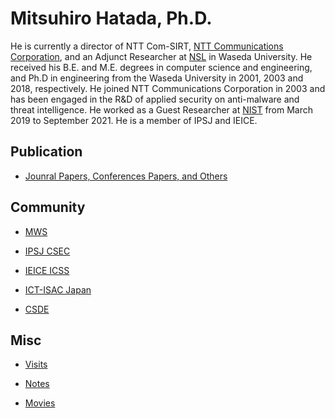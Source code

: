 Mitsuhiro Hatada, Ph.D.
=
He is currently a director of NTT Com-SIRT, [NTT Communications Corporation](https://www.ntt.com.jp/), and an Adjunct Researcher at [NSL](https://nsl.cs.waseda.ac.jp/) in Waseda University. He received his B.E. and M.E. degrees in computer science and engineering, and Ph.D in engineering from the Waseda University in 2001, 2003 and 2018, respectively. He joined NTT Communications Corporation in 2003 and has been engaged in the R&D of applied security on anti-malware and threat intelligence. He worked as a Guest Researcher at [NIST](https://www.nist.gov/) from March 2019 to September 2021. He is a member of IPSJ and IEICE.

Publication
-
* [Jounral Papers, Conferences Papers, and Others](https://github.com/mhatada/publication)

Community
-
* [MWS](http://www.iwsec.org/mws/2012/en.html)

* [IPSJ CSEC](http://www.iwsec.org/csec/en/index.html)

* [IEICE ICSS](http://www.ieice.org/~icss/index.en.html)

* [ICT-ISAC Japan](https://www.ict-isac.jp/english/index.html)

* [CSDE](https://securingdigitaleconomy.org/)

Misc
-
* [Visits](https://mhatada.github.io/visit/)

* [Notes](https://mhatada.github.io/note/)

* [Movies](https://mhatada.github.io/movie/)
